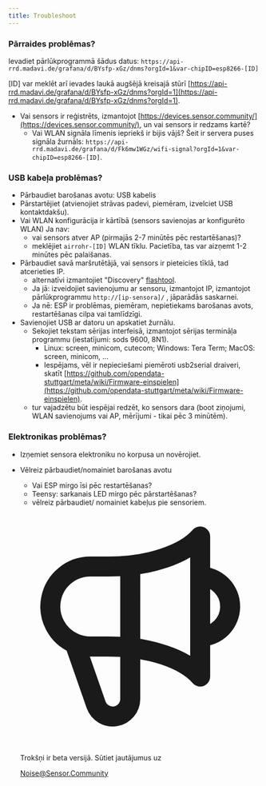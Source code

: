 ```yaml
---
title: Troubleshoot
---
```


### Pārraides problēmas?
Ievadiet pārlūkprogrammā šādus datus:
`https://api-rrd.madavi.de/grafana/d/BYsfp-xGz/dnms?orgId=1&var-chipID=esp8266-[ID]`

[ID] var meklēt arī ievades laukā augšējā kreisajā stūrī [https://api-rrd.madavi.de/grafana/d/BYsfp-xGz/dnms?orgId=1](https://api-rrd.madavi.de/grafana/d/BYsfp-xGz/dnms?orgId=1).

* Vai sensors ir reģistrēts, izmantojot [https://devices.sensor.community/](https://devices.sensor.community/), un vai sensors ir redzams kartē?
    * Vai WLAN signāla līmenis iepriekš ir bijis vājš?
      Šeit ir servera puses signāla žurnāls: `https://api-rrd.madavi.de/grafana/d/Fk6mw1WGz/wifi-signal?orgId=1&var-chipID=esp8266-[ID]`.



### USB kabeļa problēmas?
* Pārbaudiet barošanas avotu: USB kabelis
* Pārstartējiet (atvienojiet strāvas padevi, piemēram, izvelciet USB kontaktdakšu).
* Vai WLAN konfigurācija ir kārtībā (sensors savienojas ar konfigurēto WLAN) Ja nav:
    * vai sensors atver AP (pirmajās 2-7 minūtēs pēc restartēšanas)?
    * meklējiet `airrohr-[ID]` WLAN tīklu. Pacietība, tas var aizņemt 1-2 minūtes pēc palaišanas.
* Pārbaudiet savā maršrutētājā, vai sensors ir pieteicies tīklā, tad atcerieties IP.
    * alternatīvi izmantojiet "Discovery" [flashtool](https://github.com/opendata-stuttgart/airrohr-firmware-flasher//).
    * Ja jā: izveidojiet savienojumu ar sensoru, izmantojot IP, izmantojot pārlūkprogrammu `http://[ip-sensora]/` , jāparādās saskarnei.
    * Ja nē: ESP ir problēmas, piemēram, nepietiekams barošanas avots, restartēšanas cilpa vai tamlīdzīgi.
* Savienojiet USB ar datoru un apskatiet žurnālu.
    * Sekojiet tekstam sērijas interfeisā, izmantojot sērijas termināļa programmu (iestatījumi: sods 9600, 8N1).
        * Linux: screen, minicom, cutecom; Windows: Tera Term; MacOS: screen, minicom, ...
        * Iespējams, vēl ir nepieciešami piemēroti usb2serial draiveri, skatīt [https://github.com/opendata-stuttgart/meta/wiki/Firmware-einspielen](https://github.com/opendata-stuttgart/meta/wiki/Firmware-einspielen).
    * tur vajadzētu būt iespējai redzēt, ko sensors dara (boot ziņojumi, WLAN savienojums vai AP, mērījumi - tikai pēc 3 minūtēm).

### Elektronikas problēmas?
* Izņemiet sensora elektroniku no korpusa un novērojiet.
* Vēlreiz pārbaudiet/nomainiet barošanas avotu
    * Vai ESP mirgo īsi pēc restartēšanas?
    * Teensy: sarkanais LED mirgo pēc pārstartēšanas?
    * vēlreiz pārbaudiet/ nomainiet kabeļus pie sensoriem.

  <div class="max-w-screen-xl mx-auto pb-5">
      <div class="p-2 rounded-lg bg-indigo-100 shadow-lg sm:p-3">
      <div class="flex items-center">
            <span class="p-2 rounded-lg bg-indigo-500">
              <svg class="h-8 w-8 text-white" fill="none" viewBox="0 0 24 24" stroke="currentColor">
                <path stroke-linecap="round" stroke-linejoin="round" stroke-width="2" d="M11 5.882V19.24a1.76 1.76 0 01-3.417.592l-2.147-6.15M18 13a3 3 0 100-6M5.436 13.683A4.001 4.001 0 017 6h1.832c4.1 0 7.625-1.234 9.168-3v14c-1.543-1.766-5.067-3-9.168-3H7a3.988 3.988 0 01-1.564-.317z" />
              </svg>
            </span>
        <div class="flex flex-wrap">
          <div class="flex-wrap flex">
            <p class="pt-1 text-indigo-700 font-medium">
                Trokšņi ir beta versijā. Sūtiet jautājumus uz</p>
          <a href="mailto:Noise@Sensor.Community" class="ml-1 font-medium underline text-white hover:text-yellow-600">
                  Noise@Sensor.Community</a>
          </div>
           </div>
      </div>
    </div>
  </div>